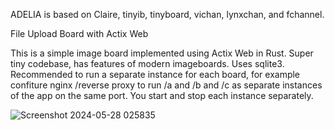 
ADELIA is based on Claire, tinyib, tinyboard, vichan, lynxchan, and fchannel. 


File Upload Board with Actix Web

This is a simple image board implemented using Actix Web in Rust. Super tiny codebase, has features of modern imageboards. Uses sqlite3. Recommended to run a separate instance for each board, for example confiture nginx /reverse proxy to run /a and /b and /c as separate instances of the app on the same port. You start and stop each instance separately.



![Screenshot 2024-05-28 025835](https://github.com/ChessLogical/Adelia/assets/169053333/1d4d7ba9-3930-4921-a7b2-2d659470cb63)






